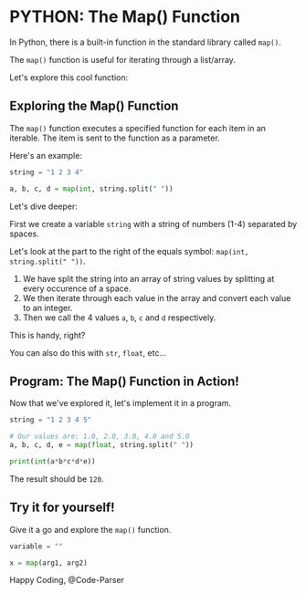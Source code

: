 # PYTHON: The Map() Function

In Python, there is a built-in function in the standard library called ```map()```.

The ```map()``` function is useful for iterating through a list/array.

Let's explore this cool function:

## Exploring the Map() Function

The ```map()``` function executes a specified function for each item in an iterable. The item is sent to the function as a parameter.

Here's an example:
```python runnable
string = "1 2 3 4"

a, b, c, d = map(int, string.split(" "))
```

Let's dive deeper:

First we create a variable ```string``` with a string of numbers (1-4) separated by spaces.

Let's look at the part to the right of the equals symbol: ```map(int, string.split(" "))```.

1. We have split the string into an array of string values by splitting at every occurence of a space.
2. We then iterate through each value in the array and convert each value to an integer.
3. Then we call the 4 values ```a```, ```b```, ```c``` and ```d``` respectively.

This is handy, right?

You can also do this with ```str```, ```float```, etc...

## Program: The Map() Function in Action!
Now that we've explored it, let's implement it in a program.
```python runnable
string = "1 2 3 4 5"

# Our values are: 1.0, 2.0, 3.0, 4.0 and 5.0
a, b, c, d, e = map(float, string.split(" "))

print(int(a*b*c*d*e))
```
The result should be ```120```.

## Try it for yourself!
Give it a go and explore the ```map()``` function.
```python runnable
variable = ""

x = map(arg1, arg2)

```

Happy Coding,
@Code-Parser
